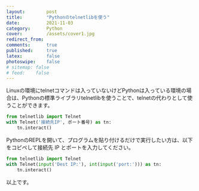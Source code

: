 ```yaml
---
layout:        post
title:         "Pythonのtelnetlibを使う"
date:          2021-11-03
category:      Python
cover:         /assets/cover1.jpg
redirect_from:
comments:      true
published:     true
latex:         false
photoswipe:    false
# sitemap: false
# feed:    false
---
```


Linuxの環境にtelnetコマンドは入っていないけどPythonは入っている環境の場合は、Pythonの標準ライブラリtelnetlibを使うことで、telnetの代わりとして使うことができます。
```python
from telnetlib import Telnet
with Telnet('接続先IP', ポート番号) as tn:
    tn.interact()
```
PythonのREPLを開いて、プログラムを貼り付けるだけで実行したい方は、以下をコピペして接続先 IP とポートを入力してください。
```python
from telnetlib import Telnet
with Telnet(input('Dest IP:'), int(input('port:'))) as tn:
    tn.interact()
```

以上です。
